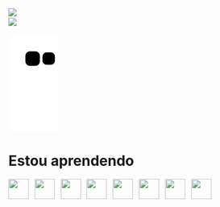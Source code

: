 <div align="left">
  <a href="https://github.com/gustavogarciaps"> 
  <img height="180em" src="https://github-readme-stats.vercel.app/api?username=gustavogarciaps&show_icons=true&theme=gotham&include_all_commits=true&count_private=true"/>
</div>
    
<div> 
<a href="https://www.linkedin.com/in/gustavo-garcia-de-sousa" target="blank"><img src="https://img.shields.io/badge/-LinkedIn-%230077B5?style=for-the-badge&logo=linkedin&logoColor=white" target="_blank"></a> 

![Snake animation](https://github.com/rafaballerini/rafaballerini/blob/output/github-contribution-grid-snake.svg)
 
</div>
  
# Estou aprendendo

<img src="https://cdn.jsdelivr.net/gh/devicons/devicon/icons/java/java-original.svg" width="40" height="40"/>&nbsp;&nbsp;&nbsp;<img src="https://cdn.jsdelivr.net/gh/devicons/devicon/icons/javascript/javascript-original.svg" width="40" height="40"/>&nbsp;&nbsp;&nbsp;<img src="https://cdn.jsdelivr.net/gh/devicons/devicon/icons/html5/html5-original.svg" width="40" height="40"/>&nbsp;&nbsp;&nbsp;<img src="https://cdn.jsdelivr.net/gh/devicons/devicon/icons/css3/css3-original.svg" width="40" height="40"/>&nbsp;&nbsp;&nbsp;<img src="https://cdn.jsdelivr.net/gh/devicons/devicon/icons/react/react-original.svg" width="40" height="40"/>&nbsp;&nbsp;&nbsp;<img src="https://cdn.jsdelivr.net/gh/devicons/devicon/icons/git/git-original.svg" width="40" height="40"/>&nbsp;&nbsp;&nbsp;<img src="https://cdn.jsdelivr.net/gh/devicons/devicon/icons/sequelize/sequelize-original.svg" width="40" height="40"/>&nbsp;&nbsp;&nbsp;<img src="https://cdn.jsdelivr.net/gh/devicons/devicon/icons/nodejs/nodejs-original.svg" width="40" height="40"/>                
